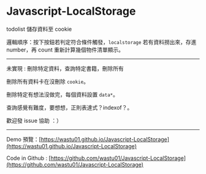 # Javascript-LocalStorage

todolist 儲存資料至 cookie

邏輯順序：按下按鈕若判定符合條件觸發，`localstorage` 若有資料撈出來，存進 number，再 count 重新計算幾個物件清單顯示。

---

未實現 : 刪除特定資料，查詢特定書籍，刪除所有

刪除所有資料卡在沒刪除 `cookie`。

刪除特定有想法沒做完，每個資料設置 `data*`。

查詢感覺有難度，要想想，正則表達式？indexof？。

歡迎發 issue 協助 ：）

---

Demo 預覽：[https://wastu01.github.io/Javascript-LocalStorage](https://wastu01.github.io/Javascript-LocalStorage)

Code in Github : [https://github.com/wastu01/Javascript-LocalStorage](https://github.com/wastu01/Javascript-LocalStorage)
